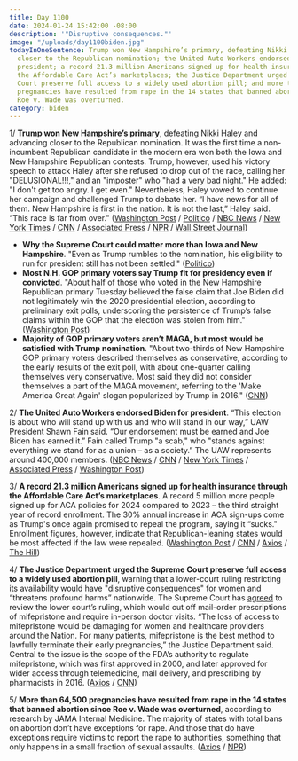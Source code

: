 ```yaml
---
title: Day 1100
date: 2024-01-24 15:42:00 -08:00
description: '"Disruptive consequences."'
image: "/uploads/day1100biden.jpg"
todayInOneSentence: Trump won New Hampshire’s primary, defeating Nikki Haley and advancing
  closer to the Republican nomination; the United Auto Workers endorsed Biden for
  president; a record 21.3 million Americans signed up for health insurance through
  the Affordable Care Act’s marketplaces; the Justice Department urged the Supreme
  Court preserve full access to a widely used abortion pill; and more than 64,500
  pregnancies have resulted from rape in the 14 states that banned abortion since
  Roe v. Wade was overturned.
category: biden
---
```


1/ **Trump won New Hampshire’s primary**, defeating Nikki Haley and advancing closer to the Republican nomination. It was the first time a non-incumbent Republican candidate in the modern era won both the Iowa and New Hampshire Republican contests. Trump, however, used his victory speech to attack Haley after she refused to drop out of the race, calling her "DELUSIONAL!!!," and an "imposter" who "had a very bad night." He added: "I don't get too angry. I get even." Nevertheless, Haley vowed to continue her campaign and challenged Trump to debate her. “I have news for all of them. New Hampshire is first in the nation. It is not the last,” Haley said. “This race is far from over." ([Washington Post](https://www.washingtonpost.com/elections/2024/01/23/trump-haley-new-hampshire-primary-election/) / [Politico](https://www.politico.com/live-updates/2024/01/23/new-hampshire-primary-2024/trumps-victory-speech-00137480) / [NBC News](https://www.nbcnews.com/politics/2024-election/haley-refuse-drop-out-loss-new-hampshire-trump-rcna134767) / [New York Times](https://www.nytimes.com/live/2024/01/24/us/new-hampshire-primary-updates) / [CNN](https://www.cnn.com/politics/live-news/new-hampshire-primary-01-23-24/index.html) / [Associated Press](https://apnews.com/article/trump-new-hampshire-primary-two-candidate-race-72a59c4133879eaeec63d6ed30e91e01) / [NPR](https://www.npr.org/2024/01/24/1226514570/new-hampshire-primary-analysis-results) / [Wall Street Journal](https://www.wsj.com/politics/elections/trump-new-hampshire-biden-november-election-50c8a007?mod=hp_lead_pos1))

* **Why the Supreme Court could matter more than Iowa and New Hampshire**. "Even as Trump rumbles to the nomination, his eligibility to run for president still has not been settled." ([Politico](https://www.politico.com/news/2024/01/24/trump-nomination-supreme-court-14th-amendment-00137484))
* **Most N.H. GOP primary voters say Trump fit for presidency even if convicted**. "About half of those who voted in the New Hampshire Republican primary Tuesday believed the false claim that Joe Biden did not legitimately win the 2020 presidential election, according to preliminary exit polls, underscoring the persistence of Trump’s false claims within the GOP that the election was stolen from him." ([Washington Post](https://www.washingtonpost.com/politics/2024/01/23/new-hampshire-voters-trump-trials-2020-election/))
* **Majority of GOP primary voters aren’t MAGA, but most would be satisfied with Trump nomination**. "About two-thirds of New Hampshire GOP primary voters described themselves as conservative, according to the early results of the exit poll, with about one-quarter calling themselves very conservative. Most said they did not consider themselves a part of the MAGA movement, referring to the 'Make America Great Again' slogan popularized by Trump in 2016." ([CNN](https://www.cnn.com/2024/01/23/politics/exit-poll-new-hampshire-primary/))

2/ **The United Auto Workers endorsed Biden for president**. “This election is about who will stand up with us and who will stand in our way,” UAW President Shawn Fain said. “Our endorsement must be earned and Joe Biden has earned it.” Fain called Trump "a scab," who "stands against everything we stand for as a union – as a society.” The UAW represents around 400,000 members. ([NBC News](https://www.nbcnews.com/politics/2024-election/united-auto-workers-union-expected-endorse-biden-rcna135444) / [CNN](https://www.cnn.com/2024/01/24/politics/biden-uaw-endorsement) / [New York Times](https://www.nytimes.com/2024/01/24/us/politics/biden-uaw-union-speech-endorsement.html) / [Associated Press](https://apnews.com/article/biden-auto-workers-endorsement-trump-election-ef4b26cd00fc67c4915f22e54b885866) / [Washington Post](https://www.washingtonpost.com/business/2024/01/24/biden-uaw/))

3/ **A record 21.3 million Americans signed up for health insurance through the Affordable Care Act’s marketplaces**. A record 5 million more people signed up for ACA policies for 2024 compared to 2023 – the third straight year of record enrollment. The 30% annual increase in ACA sign-ups come as Trump's once again promised to repeal the program, saying it “sucks." Enrollment figures, however, indicate that Republican-leaning states would be most affected if the law were repealed. ([Washington Post](https://www.washingtonpost.com/health/2024/01/24/obamacare-record-enrollment-biden/) / [CNN](https://www.cnn.com/2024/01/24/politics/obamacare-enrollment-record) / [Axios](https://www.axios.com/2024/01/24/obamacare-aca-health-insurance-republican-states) / [The Hill](https://thehill.com/homenews/4426408-obamacare-marks-record-enrollment-5-million/))

4/ **The Justice Department urged the Supreme Court preserve full access to a widely used abortion pill**, warning that a lower-court ruling restricting its availability would have "disruptive consequences" for women and “threatens profound harms” nationwide. The Supreme Court has [agreed](https://whatthefuckjusthappenedtoday.com/2023/12/13/day-1058/#2-the-supreme-court-will-decide-whet) to review the lower court’s ruling, which would cut off mail-order prescriptions of mifepristone and require in-person doctor visits. “The loss of access to mifepristone would be damaging for women and healthcare providers around the Nation. For many patients, mifepristone is the best method to lawfully terminate their early pregnancies,” the Justice Department said. Central to the issue is the scope of the FDA’s authority to regulate mifepristone, which was first approved in 2000, and later approved for wider access through telemedicine, mail delivery, and prescribing by pharmacists in 2016. ([Axios](https://www.axios.com/2024/01/24/abortion-pill-mifepristone-doj-supreme-court) / [CNN](https://www.cnn.com/2024/01/23/politics/doj-mifepristone-maker-supreme-court-abortion-pill/index.html))
 
5/ **More than 64,500 pregnancies have resulted from rape in the 14 states that banned abortion since Roe v. Wade was overturned**, according to research by JAMA Internal Medicine. The majority of states with total bans on abortion don’t have exceptions for rape. And those that do have exceptions require victims to report the rape to authorities, something that only happens in a small fraction of sexual assaults. ([Axios](https://www.axios.com/2024/01/24/rape-pregnancy-abortion-ban-states) / [NPR](https://www.npr.org/sections/health-shots/2024/01/24/1226161416/rape-caused-pregnancy-abortion-ban-states))